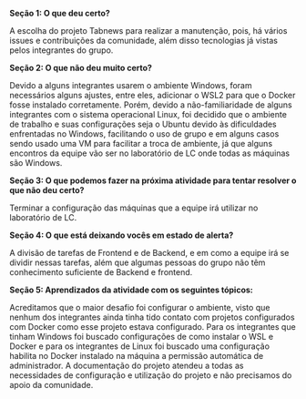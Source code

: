 <strong>Seção 1: O que deu certo?</strong>

A escolha do projeto Tabnews para realizar a manutenção, pois, há vários issues e contribuições da comunidade, além disso tecnologias já vistas pelos integrantes do grupo.

<strong>Seção 2: O que não deu muito certo?</strong>

Devido a alguns integrantes usarem o ambiente Windows, foram necessários alguns ajustes, entre eles, adicionar o WSL2 para que o Docker fosse instalado corretamente. Porém, devido a não-familiaridade de alguns integrantes com o sistema operacional Linux, foi decidido que o ambiente de trabalho e suas configurações seja o Ubuntu devido às dificuldades enfrentadas no Windows, facilitando o uso de grupo e em alguns casos sendo usado uma VM para facilitar a troca de ambiente, já que alguns encontros da equipe vão ser no laboratório de LC onde todas as máquinas são Windows.

<strong>Seção 3: O que podemos fazer na próxima atividade para tentar resolver o que não deu certo?</strong>

Terminar a configuração das máquinas que a equipe irá utilizar no laboratório de LC.

<strong>Seção 4: O que está deixando vocês em estado de alerta?</strong>

A divisão de tarefas de Frontend e de Backend, e em como a equipe irá se dividir nessas tarefas, além que algumas pessoas do grupo não têm conhecimento suficiente de Backend e frontend.

<strong>Seção 5: Aprendizados da atividade com os seguintes tópicos:</strong>

Acreditamos que o maior desafio foi configurar o ambiente, visto que nenhum dos integrantes ainda tinha tido contato com projetos configurados com Docker como esse projeto estava configurado. Para os integrantes que tinham Windows foi buscado configurações de como instalar o WSL e Docker e para os integrantes de Linux foi buscado uma configuração habilita no Docker instalado na máquina a permissão automática de administrador. A documentação do projeto atendeu a todas as necessidades de configuração e utilização do projeto e não precisamos do apoio da comunidade.
